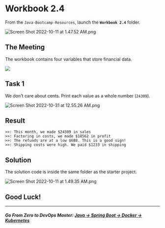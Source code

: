 # Workbook 2.4

From the `Java-Bootcamp-Resources`, launch the **`Workbook 2.4`** folder.

![Screen Shot 2022-10-11 at 1.47.52 AM.png](https://img-c.udemycdn.com/redactor/raw/article_lecture/2025-01-04_04-05-29-82e5ae837706a900eced6c587c7457bf.png)

## The Meeting
The workbook contains four variables that store financial data.

![](https://img-c.udemycdn.com/redactor/raw/article_lecture/2025-01-04_04-05-29-287c6c7577cd272d01e1b2b31b5cf815.png)

## Task 1

We don't care about cents. Print each value as a whole number (`24309`).

![Screen Shot 2022-10-31 at 12.55.26 AM.png](https://img-c.udemycdn.com/redactor/raw/article_lecture/2025-01-04_04-05-29-8e6f6646f08f5c68ecdfa149233f945e.png)

## Result
```
>>: This month, we made $24309 in sales
>>: Factoring in costs, we made $18562 in profit
>>: The refunds are at a low $688. This is a good sign!
>>: Shipping costs were high. We paid $1233 in shipping
```

## Solution

The solution code is inside the same folder as the starter project.

![Screen Shot 2022-10-11 at 1.49.35 AM.png](https://img-c.udemycdn.com/redactor/raw/article_lecture/2025-01-04_04-05-29-0aef9cb1d9475ba33a23a2661dd83e88.png)

## Good Luck!
-------
##### **Go From Zero to DevOps Master**: *[Java → Spring Boot → Docker → Kubernetes](https://rslim087a.github.io/zero-devops-roadmap/)*